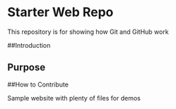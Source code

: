# Starter Web Repo

This repository is for showing how Git and GitHub work

##Introduction

## Purpose

##How to Contribute

Sample website with plenty of files for demos